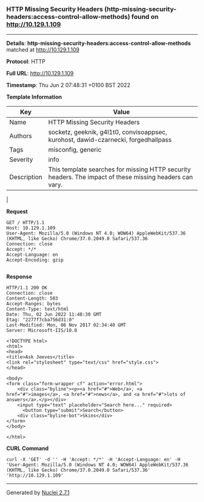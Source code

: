 ### HTTP Missing Security Headers (http-missing-security-headers:access-control-allow-methods) found on http://10.129.1.109
---
**Details**: **http-missing-security-headers:access-control-allow-methods**  matched at http://10.129.1.109

**Protocol**: HTTP

**Full URL**: http://10.129.1.109

**Timestamp**: Thu Jun 2 07:48:31 +0100 BST 2022

**Template Information**

| Key | Value |
|---|---|
| Name | HTTP Missing Security Headers |
| Authors | socketz, geeknik, g4l1t0, convisoappsec, kurohost, dawid-czarnecki, forgedhallpass |
| Tags | misconfig, generic |
| Severity | info |
| Description | This template searches for missing HTTP security headers. The impact of these missing headers can vary.
 |

**Request**
```http
GET / HTTP/1.1
Host: 10.129.1.109
User-Agent: Mozilla/5.0 (Windows NT 4.0; WOW64) AppleWebKit/537.36 (KHTML, like Gecko) Chrome/37.0.2049.0 Safari/537.36
Connection: close
Accept: */*
Accept-Language: en
Accept-Encoding: gzip


```

**Response**
```http
HTTP/1.1 200 OK
Connection: close
Content-Length: 503
Accept-Ranges: bytes
Content-Type: text/html
Date: Thu, 02 Jun 2022 11:48:30 GMT
Etag: "2277f7cba756d31:0"
Last-Modified: Mon, 06 Nov 2017 02:34:40 GMT
Server: Microsoft-IIS/10.0

<!DOCTYPE html>
<html>
<head>
<title>Ask Jeeves</title>
<link rel="stylesheet" type="text/css" href="style.css">
</head>

<body>
<form class="form-wrapper cf" action="error.html">
    <div class="byline"><p><a href="#">Web</a>, <a href="#">images</a>, <a href="#">news</a>, and <a href="#">lots of answers</a>.</p></div>
  	<input type="text" placeholder="Search here..." required>
	  <button type="submit">Search</button>
    <div class="byline-bot">Skins</div>
</form>
</body>

</html>
```


**CURL Command**
```
curl -X 'GET' -d '' -H 'Accept: */*' -H 'Accept-Language: en' -H 'User-Agent: Mozilla/5.0 (Windows NT 4.0; WOW64) AppleWebKit/537.36 (KHTML, like Gecko) Chrome/37.0.2049.0 Safari/537.36' 'http://10.129.1.109'
```
---
Generated by [Nuclei 2.7.1](https://github.com/projectdiscovery/nuclei)